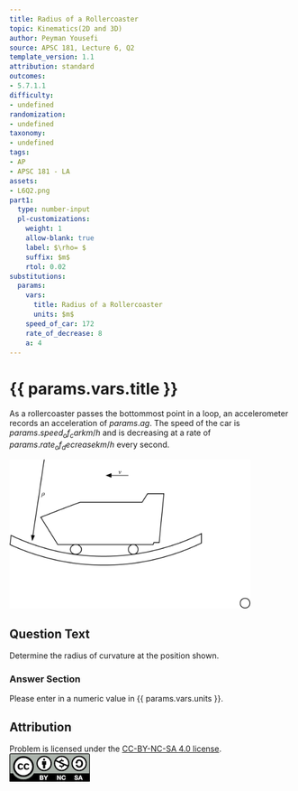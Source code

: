 ```yaml
---
title: Radius of a Rollercoaster
topic: Kinematics(2D and 3D)
author: Peyman Yousefi
source: APSC 181, Lecture 6, Q2
template_version: 1.1
attribution: standard
outcomes:
- 5.7.1.1
difficulty:
- undefined
randomization:
- undefined
taxonomy:
- undefined
tags:
- AP
- APSC 181 - LA
assets:
- L6Q2.png
part1:
  type: number-input
  pl-customizations:
    weight: 1
    allow-blank: true
    label: $\rho= $
    suffix: $m$
    rtol: 0.02
substitutions:
  params:
    vars:
      title: Radius of a Rollercoaster
      units: $m$
    speed_of_car: 172
    rate_of_decrease: 8
    a: 4
---
```

# {{ params.vars.title }}
As a rollercoaster passes the bottommost point in a loop, an accelerometer records an acceleration of ${{params.a}}g$.
The speed of the car is ${{params.speed_of_car}}km/h$ and is decreasing at a rate of ${{params.rate_of_decrease}}km/h$ every second.

<img src="L6Q2.png" width=85%>

## Question Text

Determine the radius of curvature at the position shown.

### Answer Section

Please enter in a numeric value in {{ params.vars.units }}.

## Attribution

Problem is licensed under the [CC-BY-NC-SA 4.0 license](https://creativecommons.org/licenses/by-nc-sa/4.0/).<br> ![The Creative Commons 4.0 license requiring attribution-BY, non-commercial-NC, and share-alike-SA license.](https://raw.githubusercontent.com/firasm/bits/master/by-nc-sa.png)
